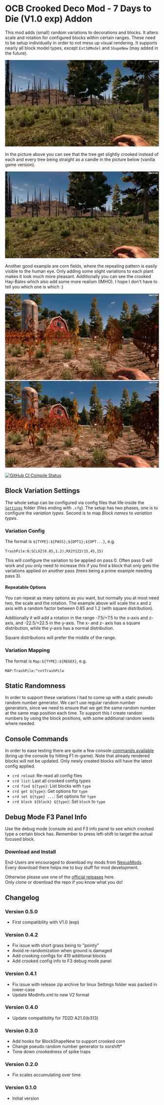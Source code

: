 # OCB Crooked Deco Mod - 7 Days to Die (V1.0 exp) Addon

This mod adds (small) random variations to decorations and blocks.
It alters scale and rotation for configured blocks within certain
ranges. These need to be setup individually in order to not mess
up visual rendering. It supports nearly all block model types,
except `Ext3dModel` and `ShapeNew` (may added in the future).

![Crooked Trees and Grass](Screens/in-game-woods-crooked.jpg)

In the picture above you can see that the tree get slightly
crooked instead of each and every tree being straight as a
candle in the picture below (vanilla game version).

![Original Trees and Grass](Screens/in-game-woods-original.jpg)

Another good example are corn fields, where the repeating pattern is
easily visible to the human eye. Only adding some slight variations
to each plant makes it look much more pleasant. Additionally you can
see the crooked Hay-Bales which also add some more realism (IMHO).
I hope I don't have to tell you which one is which :)

![Original Corn and Hay](Screens/in-game-barn-corn-off.jpg)
![Crooked Corn and Hay](Screens/in-game-barn-corn-on.jpg)

[![GitHub CI Compile Status][5]][4]

## Block Variation Settings

The whole setup can be configured via config files that life
inside the [`Settings`][2] folder (files ending with `.cfg`). The
setup has two phases, one is to configure the *variation types*.
Second is to map *Block names* to *variation types*.

### Variation Config

The format is `${TYPE}:${PASS};${OPT1};${OPT...}`, e.g.

`TrashPile:0;SCLXZ(0.85,1.2);RX2Y1Z2(15,45,15)`

This will configure the variation to be applied on pass 0.
Often pass 0 will work and you only need to increase this
if you find a block that only gets the variations applied on
another pass (trees being a prime example needing pass 3).

#### Repeatable Options

You can repeat as many options as you want, but normally you
at most need two, the scale and the rotation. The example
above will scale the x and z axis with a random factor
between 0.85 and 1.2 (with square distribution).

Additionally it will add a rotation in the range -7.5/+7.5
to the x-axis and z-axis, and -22.5/+22.5 in the y-axis.
The x- and z- axis has a square distribution, while the
y-axis has a normal distribution.

Square distributions will prefer the middle of the range.

### Variation Mapping

The format is `Map:${TYPE}:${REGEX}`, e.g.

`MAP:TrashPile:^cntTrashPile`

## Static Randomness

In order to support these variations I had to come up with
a static pseudo random number generator. We can't use regular
random number generators, since we need to ensure that we get
the same random number at the same map position each time.
To support this I create random numbers by using the block
positions, with some additional random seeds where needed.

## Console Commands

In order to ease testing there are quite a few console [commands
available][3] (bring up the console by hitting F1 in-game). Note
that already rendered blocks will not be updated. Only newly
created blocks will have the latest config applied.

- `crd reload`: Re-read all config files
- `crd list`: Last all crooked config types
- `crd find ${type}`: List blocks with `type`
- `crd get ${type}`: Get options for `type`
- `crd set ${type} ...`: Set options for `type`
- `crd block ${block} ${type}`: Set `block` to `type`

## Debug Mode F3 Panel Info

Use the debug mode (console `dm`) and F3 info panel
to see which crooked type a certain block has. Remember
to press left-shift to target the actual focused block.

### Download and Install

End-Users are encouraged to download my mods from [NexusMods][4].  
Every download there helps me to buy stuff for mod development.

Otherwise please use one of the [official releases][1] here.  
Only clone or download the repo if you know what you do!

## Changelog

### Version 0.5.0

- First compatibility with V1.0 (exp)

### Version 0.4.2

- Fix issue with short grass being to "pointy"
- Avoid re-randomization when ground is damaged
- Add crooking configs for 419 additional blocks
- Add crooked config info to F3 debug mode panel

### Version 0.4.1

- Fix issue with release zip archive for linux
  Settings folder was packed in lower-case
- Update ModInfo.xml to new V2 format

### Version 0.4.0

- Update compatibility for 7D2D A21.0(b313)

### Version 0.3.0

- Add hooks for BlockShapeNew to support crooked corn
- Change pseudo random number generator to xorshift*
- Tone down crookedness of spike traps

### Version 0.2.0

- Fix scales accumulating over time

### Version 0.1.0

- Initial version

[1]: https://github.com/OCB7D2D/A20BepInExPreloader
[3]: Library/CrookedDecoCmd.cs
[2]: Settings
[4]: https://github.com/OCB7D2D/OcbCrookedDeco/actions/workflows/ci.yml
[5]: https://github.com/OCB7D2D/OcbCrookedDeco/actions/workflows/ci.yml/badge.svg
